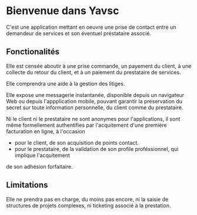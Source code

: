 # Bienvenue dans Yavsc

C'est une application mettant en oeuvre une prise de contact entre un demandeur de services et son éventuel préstataire associé.

## Fonctionalités

Elle est censée aboutir à une prise commande, 
un payement du client, à une collecte du retour du client, et à un paiement du prestataire de services.

Elle comprendra une aide à la gestion des litiges.

Elle expose une messagerie instantanée, disponible depuis 
un navigateur Web ou depuis l'appplication mobile,
pouvant garantir la preservation du secret sur toute information personnelle,
du client comme du prestataire.

Ni le client ni le prestataire ne sont anonymes pour l'applications, 
il sont même formellement authentifies par l'acquitement d'une première
facturation en ligne, à l'occasion

* pour le client, de son acquisition de points contact.
* pour le prestataire, de la validation de son profile proféssionnel, qui implique l'acquitement

de son adhésion forfaitaire.

## Limitations

Elle ne prendra pas en charge, du moins pas encore, ni la saisie de structures de projets complexes, ni ticketing associé à la prestation.
